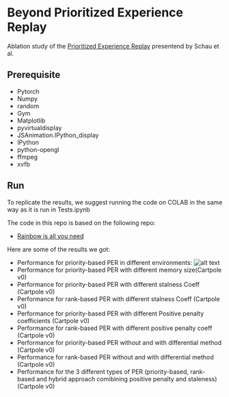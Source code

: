 # Beyond Prioritized Experience Replay

Ablation study of the [Prioritized Experience Replay](https://arxiv.org/pdf/1511.05952.pdf) presentend by Schau et al. 



## Prerequisite
- Pytorch
- Numpy
- random
- Gym
- Matplotlib
- pyvirtualdisplay
- JSAnimation.IPython_display
- IPython
- python-opengl
- ffmpeg
- xvfb

## Run
To replicate the results, we suggest running the code on COLAB in the same way as it is run in Tests.ipynb


The code in this repo is based on the following repo:

- [Rainbow is all you need](https://github.com/Curt-Park/rainbow-is-all-you-need.git)

Here are some of the results we got:

- Performance for priority-based PER in different environments: 
![alt text](https://github.com/emiled16/Beyond_prioritized_experience_replay/master/images/env.JPG?raw=true)
- Performance for priority-based PER with different memory size(Cartpole v0)
- Performance for priority-based PER with different stalness Coeff (Cartpole v0)
- Performance for rank-based PER with different stalness Coeff (Cartpole v0)
- Performance for priority-based PER with different Positive penalty coefficients (Cartpole
v0)
- Performance for rank-based PER with different positive penalty coeff (Cartpole v0)
- Performance for priority-based PER without and with differential method (Cartpole v0)
- Performance for rank-based PER without and with differential method (Cartpole v0)
- Performance for the 3 different types of PER (priority-based, rank-based and hybrid approach comibining positive penalty and staleness)(Cartpole v0)
